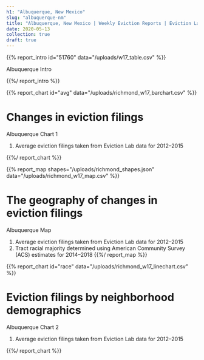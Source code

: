 ```yaml
---
h1: "Albuquerque, New Mexico"
slug: "albuquerque-nm"
title: "Albuquerque, New Mexico | Weekly Eviction Reports | Eviction Lab"
date: 2020-05-13
collection: true
draft: true
---
```


{{% report_intro id="51760" data="/uploads/w17_table.csv" %}}

Albuquerque Intro

{{%/ report_intro %}}

{{% report_chart id="avg" data="/uploads/richmond_w17_barchart.csv" %}}

# Changes in eviction filings

Albuquerque Chart 1

1. Average eviction filings taken from Eviction Lab data for 2012–2015

{{%/ report_chart %}}

{{% report_map shapes="/uploads/richmond_shapes.json" data="/uploads/richmond_w17_map.csv" %}}

# The geography of changes in eviction filings

Albuquerque Map

1. Average eviction filings taken from Eviction Lab data for 2012–2015
2. Tract racial majority determined using American Community Survey (ACS) estimates for 2014–2018
   {{%/ report_map %}}

{{% report_chart id="race" data="/uploads/richmond_w17_linechart.csv" %}}

# Eviction filings by neighborhood demographics

Albuquerque Chart 2

1. Average eviction filings taken from Eviction Lab data for 2012–2015

{{%/ report_chart %}}
